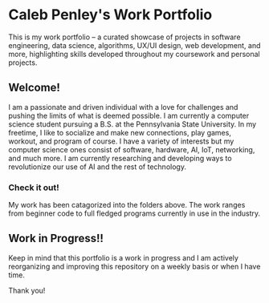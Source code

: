 # Caleb Penley's Work Portfolio
This is my work portfolio – a curated showcase of projects in software engineering, data science, algorithms, UX/UI design, web development, and more, highlighting skills developed throughout my coursework and personal projects.

## Welcome!
I am a passionate and driven individual with a love for challenges and pushing the limits of what is deemed possible. I am currently a computer science student pursuing a B.S. at the Pennsylvania State University. In my freetime, I like to socialize and make new connections, play games, workout, and program of course. I have a variety of interests but my computer science ones consist of software, hardware, AI, IoT, networking, and much more. I am currently researching and developing ways to revolutionize our use of AI and the rest of technology.

### Check it out!
My work has been catagorized into the folders above. The work ranges from beginner code to full fledged programs currently in use in the industry.

## Work in Progress!!
Keep in mind that this portfolio is a work in progress and I am actively reorganizing and improving this repository on a weekly basis or when I have time.

Thank you!
